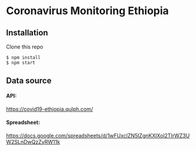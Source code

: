 
# Coronavirus Monitoring Ethiopia


## Installation 

Clone this repo 
```
$ npm install
$ npm start
```


## Data source

#### API: 
https://covid19-ethiopia.qulph.com/

#### Spreadsheet: 
https://docs.google.com/spreadsheets/d/1wFUxclZN5IZgnKXlXol2TIrWZ3UW2SLnDwQzZyRW11k
